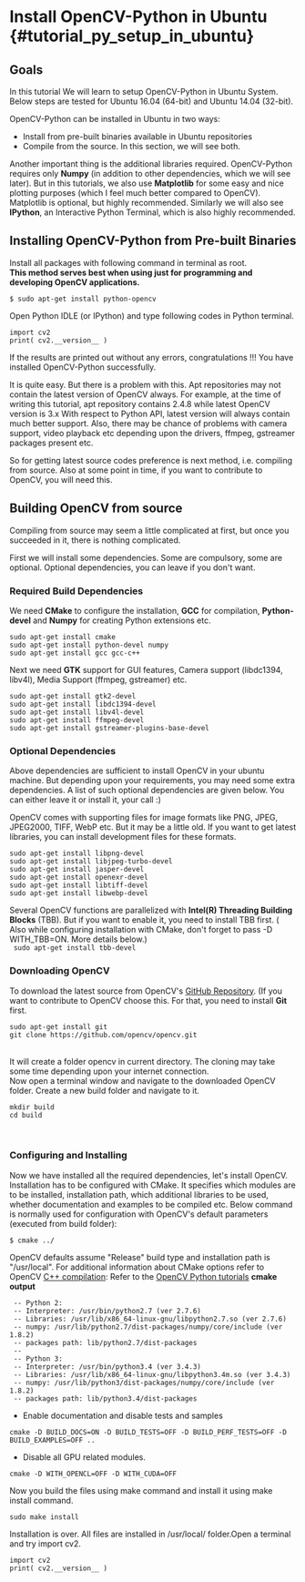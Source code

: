Install OpenCV-Python in Ubuntu {#tutorial_py_setup_in_ubuntu}
===============================

Goals
-----

In this tutorial We will learn to setup OpenCV-Python in Ubuntu System. <br>
Below steps are tested for Ubuntu 16.04 (64-bit) and Ubuntu 14.04 (32-bit).<br>

OpenCV-Python can be installed in Ubuntu in two ways:
- Install from pre-built binaries available in Ubuntu repositories<br>
- Compile from the source. In this section, we will see both.

Another important thing is the additional libraries required. OpenCV-Python requires only **Numpy** (in addition to other dependencies, which we will see later). But in this tutorials, we also use **Matplotlib** for some easy and nice plotting purposes (which I feel much better compared to OpenCV). Matplotlib is optional, but highly recommended. Similarly we will also see **IPython**, an Interactive Python Terminal, which is also highly recommended.<br>

Installing OpenCV-Python from Pre-built Binaries<br>
------------------------------------------------

Install all packages with following command in terminal as root.<br>
**This method serves best when using just for programming and developing OpenCV applications.**<br>
```
$ sudo apt-get install python-opencv
```


Open Python IDLE (or IPython) and type following codes in Python terminal.
```
import cv2
print( cv2.__version__ )
```
If the results are printed out without any errors, congratulations !!! You have installed
OpenCV-Python successfully.

It is quite easy. But there is a problem with this. Apt repositories may not contain the latest version of OpenCV always. For example, at the time of writing this tutorial, apt repository contains 2.4.8 while latest OpenCV version is 3.x With respect to Python API, latest version will always contain much better support. Also, there may be chance of problems with camera support, video playback etc depending upon the drivers, ffmpeg, gstreamer packages present etc.<br>

So for getting latest source codes preference is next method, i.e. compiling from source. Also at some point in time,
if you want to contribute to OpenCV, you will need this.

Building OpenCV from source
-----------------------------

Compiling from source may seem a little complicated at first, but once you succeeded in it, there is
nothing complicated.<br>

First we will install some dependencies. Some are compulsory, some are optional. Optional
dependencies, you can leave if you don't want.<br>

### Required Build Dependencies

We need **CMake** to configure the installation, **GCC** for compilation, **Python-devel** and
**Numpy** for creating Python extensions etc.<br>

```
sudo apt-get install cmake
sudo apt-get install python-devel numpy
sudo apt-get install gcc gcc-c++
```

Next we need **GTK** support for GUI features, Camera support (libdc1394, libv4l), Media Support
(ffmpeg, gstreamer) etc.<br>

```
sudo apt-get install gtk2-devel
sudo apt-get install libdc1394-devel
sudo apt-get install libv4l-devel
sudo apt-get install ffmpeg-devel
sudo apt-get install gstreamer-plugins-base-devel
```
### Optional Dependencies

Above dependencies are sufficient to install OpenCV in your ubuntu machine. But depending upon your
requirements, you may need some extra dependencies. A list of such optional dependencies are given
below. You can either leave it or install it, your call :)

OpenCV comes with supporting files for image formats like PNG, JPEG, JPEG2000, TIFF, WebP etc. But
it may be a little old. If you want to get latest libraries, you can install development files for
these formats.
<br>
```
sudo apt-get install libpng-devel
sudo apt-get install libjpeg-turbo-devel
sudo apt-get install jasper-devel
sudo apt-get install openexr-devel
sudo apt-get install libtiff-devel
sudo apt-get install libwebp-devel
```
Several OpenCV functions are parallelized with **Intel(R) Threading Building Blocks** (TBB). But if
you want to enable it, you need to install TBB first. ( Also while configuring installation with
CMake, don't forget to pass -D WITH_TBB=ON. More details below.)
<br>
` sudo apt-get install tbb-devel`<br>

### Downloading OpenCV

To download the latest source from OpenCV's [GitHub Repository](https://github.com/opencv/opencv). (If you want to contribute to OpenCV choose this. For that, you need to install **Git** first.
<br>
```
sudo apt-get install git
git clone https://github.com/opencv/opencv.git
```
<br>
It will create a folder opencv in current directory. The cloning may take some time depending upon your internet connection.<br>
Now open a terminal window and navigate to the downloaded OpenCV folder. Create a new build folder and navigate to it.

```
mkdir build
cd build
```
<br>

### Configuring and Installing
Now we have installed all the required dependencies, let's install OpenCV. Installation has to be configured with CMake. It specifies which modules are to be installed, installation path, which additional libraries to be used, whether documentation and examples to be compiled etc.
Below command is normally used for configuration with OpenCV's default parameters (executed from build folder):
```
$ cmake ../
```
OpenCV defaults assume "Release" build type and installation path is "/usr/local".
For additional information about CMake options refer to OpenCV [C++ compilation]():
Refer to the [OpenCV Python tutorials](http://opencv-python-tutroals.readthedocs.io/en/latest/py_tutorials/py_tutorials.html)
**cmake output**
```
 -- Python 2:
 -- Interpreter: /usr/bin/python2.7 (ver 2.7.6)
 -- Libraries: /usr/lib/x86_64-linux-gnu/libpython2.7.so (ver 2.7.6)
 -- numpy: /usr/lib/python2.7/dist-packages/numpy/core/include (ver 1.8.2)
 -- packages path: lib/python2.7/dist-packages
 --
 -- Python 3:
 -- Interpreter: /usr/bin/python3.4 (ver 3.4.3)
 -- Libraries: /usr/lib/x86_64-linux-gnu/libpython3.4m.so (ver 3.4.3)
 -- numpy: /usr/lib/python3/dist-packages/numpy/core/include (ver 1.8.2)
 -- packages path: lib/python3.4/dist-packages
 ```
- Enable documentation and disable tests and samples
```
cmake -D BUILD_DOCS=ON -D BUILD_TESTS=OFF -D BUILD_PERF_TESTS=OFF -D BUILD_EXAMPLES=OFF ..
```
- Disable all GPU related modules.

```
cmake -D WITH_OPENCL=OFF -D WITH_CUDA=OFF
```

Now you build the files using make command and install it using make install command.

```
sudo make install
```
Installation is over. All files are installed in /usr/local/ folder.Open a terminal and try import cv2.
```
import cv2
print( cv2.__version__ )
```
